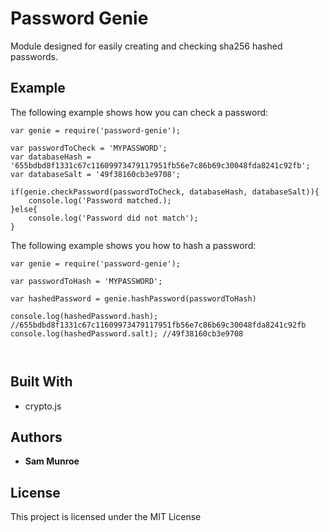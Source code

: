 # Password Genie

Module designed for easily creating and checking sha256 hashed passwords. 

## Example

The following example shows how you can check a password:

```
var genie = require('password-genie');

var passwordToCheck = 'MYPASSWORD';
var databaseHash = '655bdbd8f1331c67c11609973479117951fb56e7c86b69c30048fda8241c92fb';
var databaseSalt = '49f38160cb3e9708';

if(genie.checkPassword(passwordToCheck, databaseHash, databaseSalt)){
    console.log('Password matched.);
}else{
    console.log('Password did not match');
}
```

The following example shows you how to hash a password:

```
var genie = require('password-genie');

var passwordToHash = 'MYPASSWORD';

var hashedPassword = genie.hashPassword(passwordToHash)

console.log(hashedPassword.hash); //655bdbd8f1331c67c11609973479117951fb56e7c86b69c30048fda8241c92fb
console.log(hashedPassword.salt); //49f38160cb3e9708



```



## Built With

* crypto.js


## Authors

* **Sam Munroe**

## License

This project is licensed under the MIT License